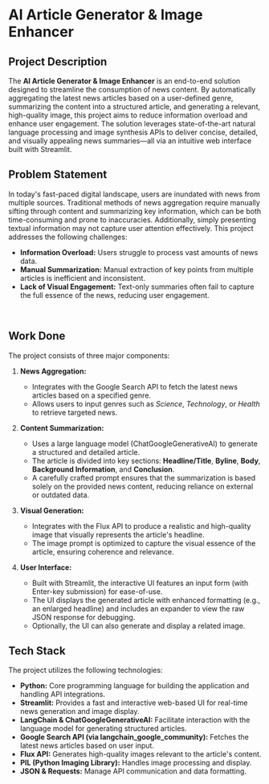 # AI Article Generator & Image Enhancer

## Project Description

The **AI Article Generator & Image Enhancer** is an end-to-end solution designed to streamline the consumption of news content. By automatically aggregating the latest news articles based on a user-defined genre, summarizing the content into a structured article, and generating a relevant, high-quality image, this project aims to reduce information overload and enhance user engagement. The solution leverages state-of-the-art natural language processing and image synthesis APIs to deliver concise, detailed, and visually appealing news summaries—all via an intuitive web interface built with Streamlit.

## Problem Statement

In today's fast-paced digital landscape, users are inundated with news from multiple sources. Traditional methods of news aggregation require manually sifting through content and summarizing key information, which can be both time-consuming and prone to inaccuracies. Additionally, simply presenting textual information may not capture user attention effectively. This project addresses the following challenges:

- **Information Overload:** Users struggle to process vast amounts of news data.
- **Manual Summarization:** Manual extraction of key points from multiple articles is inefficient and inconsistent.
- **Lack of Visual Engagement:** Text-only summaries often fail to capture the full essence of the news, reducing user engagement.

![]()
![]()

## Work Done

The project consists of three major components:

1. **News Aggregation:**
   - Integrates with the Google Search API to fetch the latest news articles based on a specified genre.
   - Allows users to input genres such as *Science*, *Technology*, or *Health* to retrieve targeted news.

2. **Content Summarization:**
   - Uses a large language model (ChatGoogleGenerativeAI) to generate a structured and detailed article.
   - The article is divided into key sections: **Headline/Title**, **Byline**, **Body**, **Background Information**, and **Conclusion**.
   - A carefully crafted prompt ensures that the summarization is based solely on the provided news content, reducing reliance on external or outdated data.

3. **Visual Generation:**
   - Integrates with the Flux API to produce a realistic and high-quality image that visually represents the article's headline.
   - The image prompt is optimized to capture the visual essence of the article, ensuring coherence and relevance.

4. **User Interface:**
   - Built with Streamlit, the interactive UI features an input form (with Enter-key submission) for ease-of-use.
   - The UI displays the generated article with enhanced formatting (e.g., an enlarged headline) and includes an expander to view the raw JSON response for debugging.
   - Optionally, the UI can also generate and display a related image.

## Tech Stack

The project utilizes the following technologies:

- **Python:** Core programming language for building the application and handling API integrations.
- **Streamlit:** Provides a fast and interactive web-based UI for real-time news generation and image display.
- **LangChain & ChatGoogleGenerativeAI:** Facilitate interaction with the language model for generating structured articles.
- **Google Search API (via langchain_google_community):** Fetches the latest news articles based on user input.
- **Flux API:** Generates high-quality images relevant to the article's content.
- **PIL (Python Imaging Library):** Handles image processing and display.
- **JSON & Requests:** Manage API communication and data formatting.
